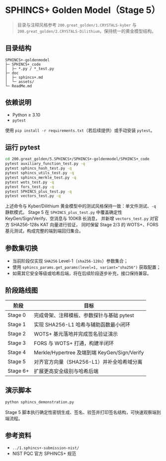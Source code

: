 # SPHINCS+ Golden Model（Stage 5）

> 目录与注释风格参考 `200.great_golden/1.CRYSTALS-kyber` 与 `200.great_golden/2.CRYSTALS-Dilithium`，保持统一的黄金模型结构。

## 目录结构

```
SPHINCS+-goldenmodel
├─ SPHINCS+_code
│  ├─ *.py / *_test.py
├─ doc
│  ├─ sphincs+.md
│  └─ assets/
└─ ReadMe.md
```

## 依赖说明

- Python ≥ 3.10
- `pytest`

使用 `pip install -r requirements.txt`（若后续提供）或手动安装 `pytest`。

## 运行 pytest

```bash
cd 200.great_golden/5.SPHINCS+/SPHINCS+-goldenmodel/SPHINCS+_code
pytest auxiliary_function_test.py -q
pytest sphincs_hash_test.py -q
pytest sphincs_utils_test.py -q
pytest sphincs_merkle_test.py -q
pytest wots_test.py -q
pytest fors_test.py -q
pytest SPHINCS_plus_test.py -q
pytest vectors_test.py -q
```

上述命令与 Kyber/Dilithium 黄金模型中的测试风格保持一致：单文件测试、`-q` 静默模式。
Stage 5 在 `SPHINCS_plus_test.py` 中覆盖确定性 KeyGen/Sign/Verify、空消息与 100KB 长消息，
并新增 `vectors_test.py` 对官方 SHA256-128s KAT 向量进行验证，
同时保留 Stage 2/3 的 WOTS+、FORS 基元测试，构成完整的端到端回归集合。

## 参数集切换

- 当前阶段仅实现 `SHA256` Level-1（`sha256-128s`）参数集合；
- 使用 `sphincs_params.get_params(level=1, variant="sha256")` 获取配置；
- 如需其它安全等级或哈希后端，将在后续阶段逐步补充，接口保持兼容。

## 阶段路线图

| 阶段 | 目标 |
| ---- | ---- |
| Stage 0 | 完成骨架、注释模板、参数探针与基础 pytest |
| Stage 1 | 实现 SHA256-L1 哈希与辅助函数最小闭环 |
| Stage 2 | WOTS+ 基元落地并完成签名验证演示 |
| Stage 3 | FORS 与 WOTS+ 打通，构建半闭环 |
| Stage 4 | Merkle/Hypertree 及端到端 KeyGen/Sign/Verify |
| Stage 5 | 对齐官方向量（SHA256-L1）并补全哈希域分离 |
| Stage 6+ | 扩展更高安全级别与哈希后端 |

## 演示脚本

```bash
python sphincs_demonstration.py
```

Stage 5 脚本执行确定性密钥生成、签名、验签并打印签名结构，可快速观察端到端流程。

## 参考资料

- `../1.sphincs+-submission-nist/`
- NIST PQC 官方 SPHINCS+ 规范
